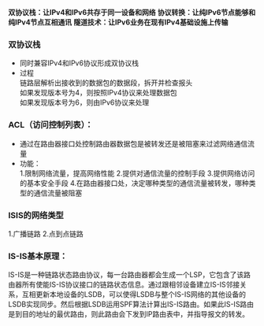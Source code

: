 **双协议栈：让IPv4和IPv6共存于同一设备和网络**
**协议转换：让纯IPv6节点能够和纯IPv4节点互相通讯**
**隧道技术：让IPv6业务在现有IPv4基础设施上传输**
  
### 双协议栈
* 同时兼容IPv4和IPv6协议形成双协议栈  
* 过程  
  链路层解析出接收到的数据包的数据段，拆开并检查报头  
  如果发现版本号为4，则按照IPv4协议来处理数据包  
  如果发现版本号为6，则由IPv6协议来处理  
  
### ACL（访问控制列表）：
* 通过在路由器接口处控制路由器数据包是被转发还是被阻塞来过滤网络通信流量
* 功能：  
1.限制网络流量，提高网络性能
2.提供对通信流量的控制手段
3.提供网络访问的基本安全手段
4.在路由器接口处，决定哪种类型的通信流量被转发，哪种类型的通信流量被阻塞
  
### ISIS的网络类型  
1.广播链路
2.点到点链路

### IS-IS基本原理：
IS-IS是一种链路状态路由协议，每一台路由器都会生成一个LSP，它包含了该路由器所有使能IS-IS协议接口的链路状态信息。通过跟相邻设备建立IS-IS邻接关系，互相更新本地设备的LSDB，可以使得LSDB与整个IS-IS网络的其他设备的LSDB实现同步。然后根据LSDB运用SPF算法计算出IS-IS路由。如果此IS-IS路由是到目的地址的最优路由，则此路由会下发到IP路由表中，并指导报文的转发。
